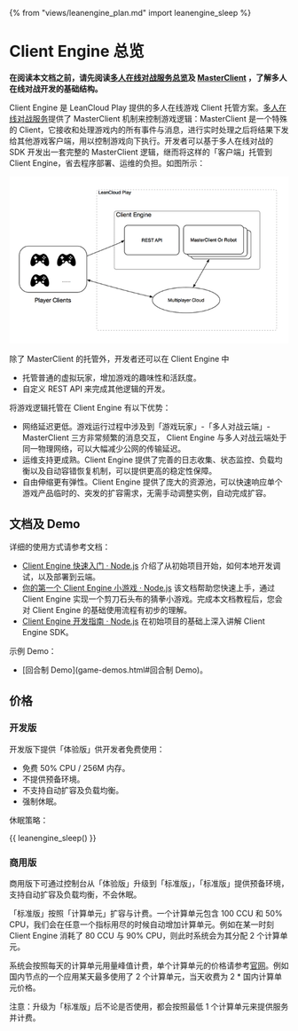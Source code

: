{% from "views/leanengine_plan.md" import leanengine_sleep %}

# Client Engine 总览

**在阅读本文档之前，请先阅读[多人在线对战服务总览](multiplayer.html)及 [MasterClient](multiplayer-guide-js.html#MasterClient) ，了解多人在线对战开发的基础结构。**

Client Engine 是 LeanCloud Play 提供的多人在线游戏 Client 托管方案。[多人在线对战服务](multiplayer.html)提供了 MasterClient 机制来控制游戏逻辑：MasterClient 是一个特殊的 Client，它接收和处理游戏内的所有事件与消息，进行实时处理之后将结果下发给其他游戏客户端，用以控制游戏向下执行。开发者可以基于多人在线对战的 SDK 开发出一套完整的 MasterClient 逻辑，继而将这样的「客户端」托管到 Client Engine，省去程序部署、运维的负担。如图所示：

![image](images/client-engine-structure.png)

除了 MasterClient 的托管外，开发者还可以在 Client Engine 中

* 托管普通的虚拟玩家，增加游戏的趣味性和活跃度。
* 自定义 REST API 来完成其他逻辑的开发。

将游戏逻辑托管在 Client Engine 有以下优势：

* 网络延迟更低。游戏运行过程中涉及到「游戏玩家」-「多人对战云端」- MasterClient 三方非常频繁的消息交互， Client Engine 与多人对战云端处于同一物理网络，可以大幅减少公网的传输延迟。
* 运维支持更成熟。Client Engine 提供了完善的日志收集、状态监控、负载均衡以及自动容错恢复机制，可以提供更高的稳定性保障。
* 自由伸缩更有弹性。Client Engine 提供了庞大的资源池，可以快速响应单个游戏产品临时的、突发的扩容需求，无需手动调整实例，自动完成扩容。

## 文档及 Demo

详细的使用方式请参考文档：

* [Client Engine 快速入门 · Node.js](client-engine-quick-start-node.html) 介绍了从初始项目开始，如何本地开发调试，以及部署到云端。
* [你的第一个 Client Engine 小游戏 · Node.js](client-engine-first-game-node.html) 该文档帮助您快速上手，通过 Client Engine 实现一个剪刀石头布的猜拳小游戏。完成本文档教程后，您会对 Client Engine 的基础使用流程有初步的理解。
* [Client Engine 开发指南 · Node.js](client-engine-guide-node.html) 在初始项目的基础上深入讲解 Client Engine SDK。


示例 Demo：

* [回合制 Demo](game-demos.html#回合制 Demo)。

## 价格

### 开发版

开发版下提供「体验版」供开发者免费使用：

* 免费 50% CPU / 256M 内存。
* 不提供预备环境。
* 不支持自动扩容及负载均衡。
* 强制休眠。

休眠策略：

{{ leanengine_sleep() }}

### 商用版

商用版下可通过控制台从「体验版」升级到「标准版」，「标准版」提供预备环境，支持自动扩容及负载均衡，不会休眠。

「标准版」按照「计算单元」扩容与计费。一个计算单元包含 100 CCU 和 50% CPU，我们会在任意一个指标用尽的时候自动增加计算单元。例如在某一时刻 Client Engine 消耗了 80 CCU 与 90% CPU，则此时系统会为其分配 2 个计算单元。

系统会按照每天的计算单元用量峰值计费，单个计算单元的价格请参考[官网](https://leancloud.cn/pricing/)。例如国内节点的一个应用某天最多使用了 2 个计算单元，当天收费为 2 * 国内计算单元价格。

<div class="callout callout-danger">注意：升级为「标准版」后不论是否使用，都会按照最低 1 个计算单元来提供服务并计费。</div>
